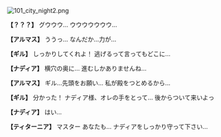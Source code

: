 
![101_city_night2.png](../images/backgrounds/101_city_night2.png)

**【？？？】**
グウウウ…
ウウウウウウウ…

**【アルマス】**
ううっ…
なんだか…力が…

**【ギル】**
しっかりしてくれよ！
逃げるって言ってもどこに…

**【ナディア】**
横穴の奥に…
進むしかありませんね…

**【アルマス】**
ギル…先頭をお願い…
私が殿をつとめるから…

**【ギル】**
分かった！
ナディア様、オレの手をとって…
後からついて来いよっ

**【ナディア】**
はい…

**【ティターニア】**
マスター
あなたも…
ナディアをしっかり守って下さい…